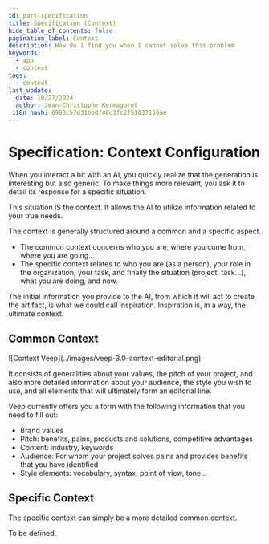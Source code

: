 ```yaml
---
id: part-specification
title: Specification (Context)
hide_table_of_contents: false
pagination_label: Context
description: How do I find you when I cannot solve this problem
keywords:
  - app
  - context
tags:
  - context
last_update:
  date: 10/27/2024
  author: Jean-Christophe Kermagoret
_i18n_hash: 6993c57d31bbdf48c3fc2f51037169ae
---
```

# Specification: Context Configuration

When you interact a bit with an AI, you quickly realize that the generation is interesting but also generic. To make things more relevant, you ask it to detail its response for a specific situation.

This situation IS the context. It allows the AI to utilize information related to your true needs.

The context is generally structured around a common and a specific aspect.
* The common context concerns who you are, where you come from, where you are going...
* The specific context relates to who you are (as a person), your role in the organization, your task, and finally the situation (project, task...), what you are doing, and now.

The initial information you provide to the AI, from which it will act to create the artifact, is what we could call inspiration. Inspiration is, in a way, the ultimate context.

## Common Context

<div class="zoom screenshot">
![Context Veep](../images/veep-3.0-context-editorial.png)
</div>

It consists of generalities about your values, the pitch of your project, and also more detailed information about your audience, the style you wish to use, and all elements that will ultimately form an editorial line.

Veep currently offers you a form with the following information that you need to fill out:
* Brand values
* Pitch: benefits, pains, products and solutions, competitive advantages
* Content: industry, keywords
* Audience: For whom your project solves pains and provides benefits that you have identified
* Style elements: vocabulary, syntax, point of view, tone...

## Specific Context

The specific context can simply be a more detailed common context.

To be defined.
